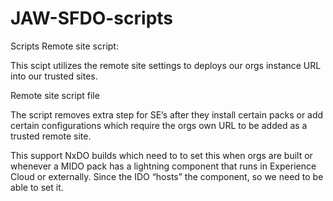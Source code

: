 # JAW-SFDO-scripts


Scripts
Remote site script:

This scipt utilizes the remote site settings to deploys our orgs instance URL into our trusted sites.

Remote site script file

The script removes extra step for SE’s after they install certain packs or add certain configurations which require the orgs own URL to be added as a trusted remote site.

This support NxDO builds which need to to set this when orgs are built or whenever a MIDO pack has a lightning component that runs in Experience Cloud or externally. Since the IDO “hosts” the component, so we need to be able to set it.

